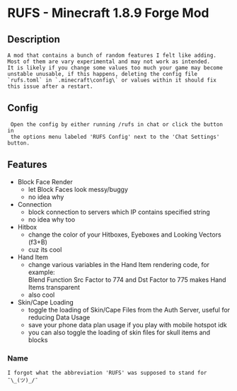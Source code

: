 # RUFS - Minecraft 1.8.9 Forge Mod
 
## Description
    A mod that contains a bunch of random features I felt like adding.
    Most of them are vary experimental and may not work as intended.
    It is likely if you change some values too much your game may become 
    unstable unusable, if this happens, deleting the config file 
    `rufs.toml` in `.minecraft\config\` or values within it should fix
    this issue after a restart.

## Config
     Open the config by either running /rufs in chat or click the button in
     the options menu labeled 'RUFS Config' next to the 'Chat Settings' button.
## Features

   - Block Face Render
     - let Block Faces look messy/buggy
     - no idea why
   - Connection
     - block connection to servers which IP contains specified string
     - no idea why too
   - Hitbox
     - change the color of your Hitboxes, Eyeboxes and Looking Vectors (f3+B)
     - cuz its cool
   - Hand Item
     - change various variables in the Hand Item rendering code, for example:\
     Blend Function Src Factor to 774 and Dst Factor to 775 makes Hand Items transparent
     - also cool
   - Skin/Cape Loading
     - toggle the loading of Skin/Cape Files from the Auth Server, useful for reducing Data Usage
     - save your phone data plan usage if you play with mobile hotspot idk
     - you can also toggle the loading of skin files for skull items and blocks

### Name
    I forgot what the abbreviation 'RUFS' was supposed to stand for ¯\_(ツ)_/¯